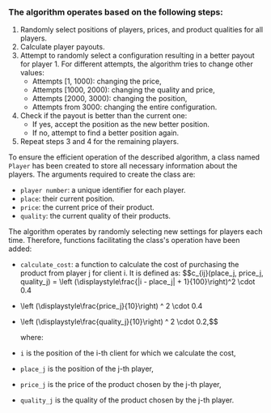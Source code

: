 ### The algorithm operates based on the following steps:

1. Randomly select positions of players, prices, and product qualities for all players.
2. Calculate player payouts.
3. Attempt to randomly select a configuration resulting in a better payout for player 1. For different attempts, the algorithm tries to change other values:
   - Attempts [1, 1000): changing the price,
   - Attempts [1000, 2000): changing the quality and price,
   - Attempts [2000, 3000): changing the position,
   - Attempts from 3000: changing the entire configuration.
4. Check if the payout is better than the current one:
   - If yes, accept the position as the new better position.
   - If no, attempt to find a better position again.
5. Repeat steps 3 and 4 for the remaining players.

 To ensure the efficient operation of the described algorithm, a class named `Player` has been created to store all necessary information about the players. The arguments required to create the class are:

- `player number`: a unique identifier for each player.
- `place`: their current position.
- `price`: the current price of their product.
- `quality`: the current quality of their products.

The algorithm operates by randomly selecting new settings for players each time. Therefore, functions facilitating the class's operation have been added:

- `calculate_cost`: a function to calculate the cost of purchasing the product from player j for client i. It is defined as:
  $$c_{ij}(place_j, price_j, quality_j) = \left (\displaystyle\frac{|i - place_j| + 1}{100}\right)^2 \cdot 0.4
+ \left (\displaystyle\frac{price_j}{10}\right) ^ 2 \cdot 0.4
- \left (\displaystyle\frac{quality_j}{10}\right) ^ 2 \cdot 0.2,$$

  where:
- `i` is the position of the i-th client for which we calculate the cost,
- `place_j` is the position of the j-th player,
- `price_j` is the price of the product chosen by the j-th player,
- `quality_j` is the quality of the product chosen by the j-th player.


